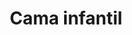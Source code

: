 ---
layout: ../../../layouts/ProductLayout.astro
title: 'Cama infantil'
description: 'Fabricación de cama infantil.'
slug: '/products/camas/infantil-2'
pubDate: 2022-07-02
image:
    url: '/images/webp/camas/infantil-2.webp'
    alt: 'The Astro logo on a dark background with a pink glow.'
    metaurl: '/images/jpeg/camas/infantil-2.jpeg'
tags: ["astro", "blogging", "learning in public"]
---